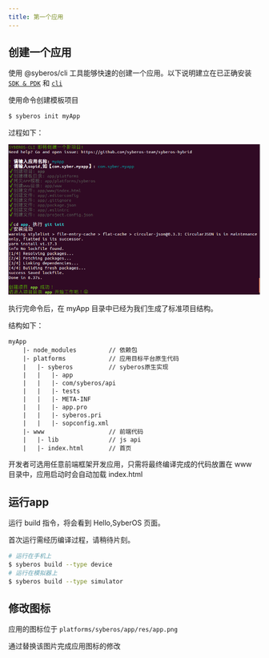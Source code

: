 ```yaml
---
title: 第一个应用
---
```


## 创建一个应用

使用 @syberos/cli 工具能够快速的创建一个应用。以下说明建立在已正确安装 [`SDK & PDK`](started-syberos.html) 和 [`cli`](started-cli.html)

使用命令创建模板项目

```bash
$ syberos init myApp
```

过程如下：

![syberos init myApp command screenshot](/img/init_myapp.png)

执行完命令后，在 myApp 目录中已经为我们生成了标准项目结构。

结构如下：

```
myApp
    |- node_modules         // 依赖包
    |- platforms            // 应用目标平台原生代码
    |   |- syberos          // syberos原生实现
    |   |   |- app
    |   |   |- com/syberos/api
    |   |   |- tests
    |   |   |- META-INF
    |   |   |- app.pro
    |   |   |- syberos.pri
    |   |   |- sopconfig.xml
    |- www                  // 前端代码
    |   |- lib              // js api
    |   |- index.html       // 首页
```

开发者可选用任意前端框架开发应用，只需将最终编译完成的代码放置在 www 目录中，应用启动时会自动加载 index.html

## 运行app

运行 build 指令，将会看到 Hello,SyberOS 页面。

首次运行需经历编译过程，请稍待片刻。

```bash
# 运行在手机上
$ syberos build --type device
# 运行在模拟器上
$ syberos build --type simulator
```

## 修改图标

应用的图标位于 `platforms/syberos/app/res/app.png` 

通过替换该图片完成应用图标的修改

